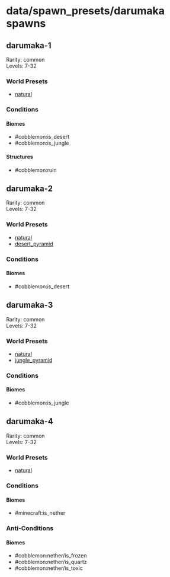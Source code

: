 # data/spawn_presets/darumaka spawns  
  
## darumaka-1  
Rarity: common  
Levels: 7-32  
  
### World Presets  
* [natural](/data/world_presets/natural.md)  
  
### Conditions  
  
#### Biomes  
  * #cobblemon:is_desert
  * #cobblemon:is_jungle
  
  
#### Structures  
  * #cobblemon:ruin
  
  
## darumaka-2  
Rarity: common  
Levels: 7-32  
  
### World Presets  
* [natural](/data/world_presets/natural.md)  
* [desert_pyramid](/data/world_presets/desert_pyramid.md)  
  
### Conditions  
  
#### Biomes  
  * #cobblemon:is_desert
  
  
## darumaka-3  
Rarity: common  
Levels: 7-32  
  
### World Presets  
* [natural](/data/world_presets/natural.md)  
* [jungle_pyramid](/data/world_presets/jungle_pyramid.md)  
  
### Conditions  
  
#### Biomes  
  * #cobblemon:is_jungle
  
  
## darumaka-4  
Rarity: common  
Levels: 7-32  
  
### World Presets  
* [natural](/data/world_presets/natural.md)  
  
### Conditions  
  
#### Biomes  
  * #minecraft:is_nether
  
  
### Anti-Conditions  
  
#### Biomes  
  * #cobblemon:nether/is_frozen
  * #cobblemon:nether/is_quartz
  * #cobblemon:nether/is_toxic
  
